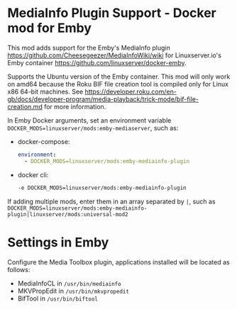 # MediaInfo Plugin Support - Docker mod for Emby

This mod adds support for the Emby's MediaInfo plugin https://github.com/Cheesegeezer/MediaInfoWiki/wiki for Linuxserver.io's Emby container https://github.com/linuxserver/docker-emby.

Supports the Ubuntu version of the Emby container.  This mod will only work on amd64 because the Roku BIF file creation tool is compiled only for Linux x86 64-bit machines.  See https://developer.roku.com/en-gb/docs/developer-program/media-playback/trick-mode/bif-file-creation.md for more information.

In Emby Docker arguments, set an environment variable `DOCKER_MODS=linuxserver/mods:emby-mediaserver`, such as:
- docker-compose:
  ```yaml
  environment:
    - DOCKER_MODS=linuxserver/mods:emby-mediainfo-plugin
  ```
- docker cli:
  ```sh
  -e DOCKER_MODS=linuxserver/mods:emby-mediainfo-plugin
  ```

If adding multiple mods, enter them in an array separated by `|`, such as `DOCKER_MODS=linuxserver/mods:emby-mediainfo-plugin|linuxserver/mods:universal-mod2`

# Settings in Emby
Configure the Media Toolbox plugin, applications installed will be located as follows:
- MediaInfoCL in `/usr/bin/mediainfo`
- MKVPropEdit in `/usr/bin/mkvpropedit`
- BifTool in `/usr/bin/biftool`

